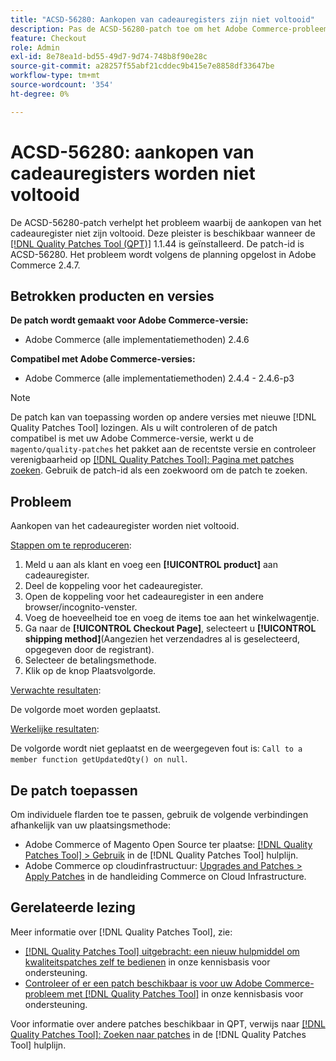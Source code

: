 ```yaml
---
title: "ACSD-56280: Aankopen van cadeauregisters zijn niet voltooid"
description: Pas de ACSD-56280-patch toe om het Adobe Commerce-probleem op te lossen waarbij de aankopen van het cadeauregister niet zijn voltooid
feature: Checkout
role: Admin
exl-id: 8e78ea1d-bd55-49d7-9d74-748b8f90e28c
source-git-commit: a28257f55abf21cddec9b415e7e8858df33647be
workflow-type: tm+mt
source-wordcount: '354'
ht-degree: 0%

---
```


# ACSD-56280: aankopen van cadeauregisters worden niet voltooid

De ACSD-56280-patch verhelpt het probleem waarbij de aankopen van het cadeauregister niet zijn voltooid. Deze pleister is beschikbaar wanneer de [[!DNL Quality Patches Tool (QPT)]](/help/announcements/adobe-commerce-announcements/magento-quality-patches-released-new-tool-to-self-serve-quality-patches.md) 1.1.44 is geïnstalleerd. De patch-id is ACSD-56280. Het probleem wordt volgens de planning opgelost in Adobe Commerce 2.4.7.

## Betrokken producten en versies

**De patch wordt gemaakt voor Adobe Commerce-versie:**

* Adobe Commerce (alle implementatiemethoden) 2.4.6

**Compatibel met Adobe Commerce-versies:**

* Adobe Commerce (alle implementatiemethoden) 2.4.4 - 2.4.6-p3

>[!NOTE]
>
>De patch kan van toepassing worden op andere versies met nieuwe [!DNL Quality Patches Tool] lozingen. Als u wilt controleren of de patch compatibel is met uw Adobe Commerce-versie, werkt u de `magento/quality-patches` het pakket aan de recentste versie en controleer verenigbaarheid op [[!DNL Quality Patches Tool]: Pagina met patches zoeken](https://experienceleague.adobe.com/tools/commerce-quality-patches/index.html). Gebruik de patch-id als een zoekwoord om de patch te zoeken.

## Probleem

Aankopen van het cadeauregister worden niet voltooid.

<u>Stappen om te reproduceren</u>:

1. Meld u aan als klant en voeg een **[!UICONTROL product]** aan cadeauregister.
1. Deel de koppeling voor het cadeauregister.
1. Open de koppeling voor het cadeauregister in een andere browser/incognito-venster.
1. Voeg de hoeveelheid toe en voeg de items toe aan het winkelwagentje.
1. Ga naar de **[!UICONTROL Checkout Page]**, selecteert u **[!UICONTROL shipping method]**(Aangezien het verzendadres al is geselecteerd, opgegeven door de registrant).
1. Selecteer de betalingsmethode.
1. Klik op de knop Plaatsvolgorde.

<u>Verwachte resultaten</u>:

De volgorde moet worden geplaatst.

<u>Werkelijke resultaten</u>:

De volgorde wordt niet geplaatst en de weergegeven fout is: `Call to a member function getUpdatedQty() on null`.

## De patch toepassen

Om individuele flarden toe te passen, gebruik de volgende verbindingen afhankelijk van uw plaatsingsmethode:

* Adobe Commerce of Magento Open Source ter plaatse: [[!DNL Quality Patches Tool] > Gebruik](https://experienceleague.adobe.com/docs/commerce-operations/tools/quality-patches-tool/usage.html) in de [!DNL Quality Patches Tool] hulplijn.
* Adobe Commerce op cloudinfrastructuur: [Upgrades and Patches > Apply Patches](https://experienceleague.adobe.com/docs/commerce-cloud-service/user-guide/develop/upgrade/apply-patches.html) in de handleiding Commerce on Cloud Infrastructure.

## Gerelateerde lezing

Meer informatie over [!DNL Quality Patches Tool], zie:

* [[!DNL Quality Patches Tool] uitgebracht: een nieuw hulpmiddel om kwaliteitspatches zelf te bedienen](/help/announcements/adobe-commerce-announcements/magento-quality-patches-released-new-tool-to-self-serve-quality-patches.md) in onze kennisbasis voor ondersteuning.
* [Controleer of er een patch beschikbaar is voor uw Adobe Commerce-probleem met [!DNL Quality Patches Tool]](/help/support-tools/patches-available-in-qpt-tool/check-patch-for-magento-issue-with-magento-quality-patches.md) in onze kennisbasis voor ondersteuning.

Voor informatie over andere patches beschikbaar in QPT, verwijs naar [[!DNL Quality Patches Tool]: Zoeken naar patches](https://experienceleague.adobe.com/tools/commerce-quality-patches/index.html) in de [!DNL Quality Patches Tool] hulplijn.
